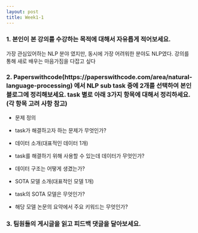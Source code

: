```yaml
---
layout: post
title: Week1-1
---
```


<h3> 1. 본인이 본 강의를 수강하는 목적에 대해서 자유롭게 적어보세요.</h3>

가장 관심있어하는 NLP 분야 였지만, 동시에 가장 어려워한 분야도 NLP였다. 강의를 통해 새로 배우는 마음가짐을 다잡고 싶다

<h3>2. Paperswithcode(https://paperswithcode.com/area/natural-language-processing)
  에서 NLP sub task 중에 2개를 선택하여 본인 블로그에 정리해보세요. 
  task 별로 아래 3가지 항목에 대해서 정리하세요. 
  (각 항목 고려 사항 참고) </h3>

- 문제 정의

- task가 해결하고자 하는 문제가 무엇인가?

- 데이터 소개(대표적인 데이터 1개)

- task를 해결하기 위해 사용할 수 있는데 데이터가 무엇인가?

- 데이터 구조는 어떻게 생겼는가?

- SOTA 모델 소개(대표적인 모델 1개)

- task의 SOTA 모델은 무엇인가?

- 해당 모델 논문의 요약에서 주요 키워드는 무엇인가?



<h3>3. 팀원들의 게시글을 읽고 피드백 댓글을 달아보세요.</h3>


